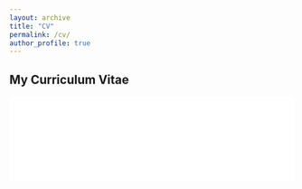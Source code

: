 ```yaml
---
layout: archive
title: "CV"
permalink: /cv/
author_profile: true
---
```


<h2>My Curriculum Vitae</h2>

<!-- <embed src="/files/cv.pdf#view=Fit" type="application/pdf" width="100%" height="800px" /> -->

<!-- Alternatively, you can use the iframe tag -->
<!-- <iframe src="/assets/files/cv.pdf" width="100%" height="800px"></iframe> -->

<div id="pdf-container">
  <embed id="pdf-embed" src="/assets/files/cv.pdf#view=Fit" type="application/pdf" width="100%" />
</div>

<script>
  window.onload = function() {
    var embed = document.getElementById('pdf-embed');
    var container = document.getElementById('pdf-container');

    // Try to set the height based on the document's body size or the container's width
    embed.height = container.clientWidth * 1.3 + 'px'; // Adjust 1.3 based on aspect ratio
  };
</script>
